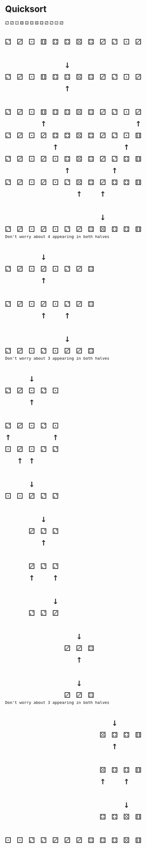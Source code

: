 # Quicksort


⚁ ⚂ ⚀ ⚅ ⚃ ⚃ ⚄ ⚃ ⚂ ⚁ ⚀ ⚂

<pre style="font-size: 2rem">
⚁ ⚂ ⚀ ⚅ ⚃ ⚃ ⚄ ⚃ ⚂ ⚁ ⚀ ⚂

          ↓
⚁ ⚂ ⚀ ⚅ ⚃ ⚃ ⚄ ⚃ ⚂ ⚁ ⚀ ⚂     <span style="font-size: 0.8rem">Elements <= 4 to left; elements >= 4 to right</span>
          ↑
          
⚁ ⚂ ⚀ ⚅ ⚃ ⚃ ⚄ ⚃ ⚂ ⚁ ⚀ ⚂     <span style="font-size: 0.8rem">Swap 6 and 3</span>
      ↑               ↑
⚁ ⚂ ⚀ ⚂ ⚃ ⚃ ⚄ ⚃ ⚂ ⚁ ⚀ ⚅     <span style="font-size: 0.8rem">Swap 4 and 1</span>
        ↑           ↑
⚁ ⚂ ⚀ ⚂ ⚀ ⚃ ⚄ ⚃ ⚂ ⚁ ⚃ ⚅     <span style="font-size: 0.8rem">Swap 4 and 2</span>
          ↑       ↑
⚁ ⚂ ⚀ ⚂ ⚀ ⚁ ⚄ ⚃ ⚂ ⚃ ⚃ ⚅     <span style="font-size: 0.8rem">Swap 5 and 3</span>
            ↑   ↑

                ↓
⚁ ⚂ ⚀ ⚂ ⚀ ⚁ ⚂ ⚃ ⚄ ⚃ ⚃ ⚅     <span style="font-size: 0.8rem">Second half starts with 5</span>
<span style="font-size: 0.8rem">Don't worry about 4 appearing in both halves</span>

      ↓
⚁ ⚂ ⚀ ⚂ ⚀ ⚁ ⚂ ⚃             <span style="font-size: 0.8rem">Elements <= 3 to left; elements >= 3 to right</span>
      ↑

⚁ ⚂ ⚀ ⚂ ⚀ ⚁ ⚂ ⚃             <span style="font-size: 0.8rem">Swap 3 and 2</span>
      ↑   ↑

          ↓
⚁ ⚂ ⚀ ⚁ ⚀ ⚂ ⚂ ⚃             <span style="font-size: 0.8rem">Second half starts with 3</span>
<span style="font-size: 0.8rem">Don't worry about 3 appearing in both halves</span>

    ↓
⚁ ⚂ ⚀ ⚁ ⚀                   <span style="font-size: 0.8rem">Elements <= 1 to left; elements >= 1 to right</span>
    ↑

⚁ ⚂ ⚀ ⚁ ⚀                   <span style="font-size: 0.8rem">Swap 2 and 1</span>
↑       ↑
⚀ ⚂ ⚀ ⚁ ⚁                   <span style="font-size: 0.8rem">Swap 3 and 1</span>
  ↑ ↑

    ↓
⚀ ⚀ ⚂ ⚁ ⚁                   <span style="font-size: 0.8rem">Second half starts with 3 (no more work for first half)</span>

      ↓
    ⚂ ⚁ ⚁                   <span style="font-size: 0.8rem">Elements <= 2 to left; elements >= 2 to right</span>
      ↑

    ⚂ ⚁ ⚁                   <span style="font-size: 0.8rem">Swap 3 and 2</span>
    ↑   ↑

        ↓
    ⚁ ⚁ ⚂                   <span style="font-size: 0.8rem">Second half starts with 3 (no more work for either half)</span>

            ↓
          ⚂ ⚂ ⚃             <span style="font-size: 0.8rem">Elements <= 3 to left; elements >= 3 to right (already done)</span>
            ↑

            ↓
          ⚂ ⚂ ⚃             <span style="font-size: 0.8rem">Second half starts with 3 (no more work for either half)</span>
<span style="font-size: 0.8rem">Don't worry about 3 appearing in both halves</span>

                  ↓
                ⚄ ⚃ ⚃ ⚅     <span style="font-size: 0.8rem">Elements <= 4 to left; elements >= 4 to right</span>
                  ↑

                ⚄ ⚃ ⚃ ⚅     <span style="font-size: 0.8rem">Swap 5 and 4</span>
                ↑   ↑

                    ↓
                ⚃ ⚃ ⚄ ⚅     <span style="font-size: 0.8rem">Second half starts with 5 (no more work for either half)</span>

⚀ ⚀ ⚁ ⚁ ⚂ ⚂ ⚂ ⚃ ⚃ ⚃ ⚄ ⚅
</pre>
